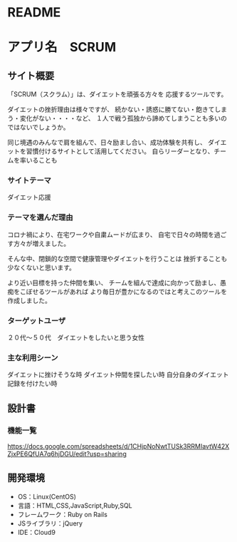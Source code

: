 # README

# アプリ名　SCRUM

## サイト概要
「SCRUM（スクラム）」は、ダイエットを頑張る方々を
応援するツールです。

ダイエットの挫折理由は様々ですが、
続かない・誘惑に勝てない・飽きてしまう・変化がない・・・・など、
１人で戦う孤独から諦めてしまうことも多いのではないでしょうか。

同じ境遇のみんなで肩を組んで、日々励まし合い、成功体験を共有し、
ダイエットを習慣付けるサイトとして活用してください。
自らリーダーとなり、チームを率いることも

### サイトテーマ
ダイエット応援

### テーマを選んだ理由
コロナ禍により、在宅ワークや自粛ムードが広まり、
自宅で日々の時間を過ごす方々が増えました。

そんな中、閉鎖的な空間で健康管理やダイエットを行うことは
挫折することも少なくないと思います。

より近い目標を持った仲間を集い、
チームを組んで達成に向かって励まし、愚痴をこぼせるツールがあれば
より毎日が豊かになるのではと考えこのツールを作成しました。

### ターゲットユーザ
２０代〜５０代　ダイエットをしたいと思う女性

### 主な利用シーン
ダイエットに挫けそうな時
ダイエット仲間を探したい時
自分自身のダイエット記録を付けたい時

## 設計書

### 機能一覧
https://docs.google.com/spreadsheets/d/1CHjpNoNwtTUSk3RRMIavtW42XZjxPE6QfUA7q6hjDGU/edit?usp=sharing

## 開発環境
- OS：Linux(CentOS)
- 言語：HTML,CSS,JavaScript,Ruby,SQL
- フレームワーク：Ruby on Rails
- JSライブラリ：jQuery
- IDE：Cloud9
